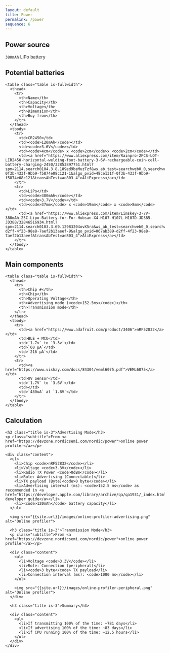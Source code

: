 ```yaml
---
layout: default
title: Power
permalink: /power
sequence: 6
---
```


<section class="section is-small">
  <div class="container">
    <h2 class="title is-1">Power source</h2>
    <p class="subtitle"><code>380mAh</code> LiPo battery</p>
  </div>
</section>

<section class="section is-small">
  <div class="container">
    <h2 class="title is-1">Potential batteries</h2>

    <table class="table is-fullwidth">
      <thead>
        <tr>
          <th>Name</th>
          <th>Capacity</th>
          <th>Voltage</th>
          <th>Dimension</th>
          <th>Buy from</th>
        </tr>
      </thead>
      <tbody>
        <tr>
          <td>CR2450</td>
          <td><code>120mAh</code></td>
          <td><code>3.6V</code></td>
          <td><code>4cm</code> x <code>2cm</code>x <code>2cm</code></td>
          <td><a href="https://www.aliexpress.com/item/Rainpro-2PCS-LOT-LIR2450-horizontal-welding-foot-battery-3-6V-rechargeable-coin-cell-battery-charging-2450/32853897751.html?spm=2114.search0104.3.8.189ed9beMuzTzf&ws_ab_test=searchweb0_0,searchweb201602_6_10065_10068_319_10059_10884_317_10887_10696_321_322_10084_453_10083_454_10103_10618_10307_537_536,searchweb201603_52,ppcSwitch_0&algo_expid=48ce131f-0f3b-433f-9bb9-f5874e08c121-1&algo_pvid=48ce131f-0f3b-433f-9bb9-f5874e08c121&transAbTest=ae803_4">AliExpress</a></td>
        </tr>
        <tr>
          <td>LiPo</td>
          <td><code>380mAh</code></td>
          <td><code>3.7V</code></td>
          <td><code>37mm</code> x <code>19mm</code> x <code>8mm</code></td>
          <td><a href="https://www.aliexpress.com/item/Limskey-3-7V-380mAh-25C-Lipo-Battery-for-For-Hubsan-X4-H107-H107L-H107D-JD385-JD388/32846516934.html?spm=2114.search0103.3.69.12983204ovX5ra&ws_ab_test=searchweb0_0,searchweb201602_6_10065_10068_319_10059_10884_317_10887_10696_321_322_10084_453_10083_454_10103_10618_10307_537_536,searchweb201603_52,ppcSwitch_0&algo_expid=067ab389-d2ff-4f23-98e8-7aef2b13aeef-9&algo_pvid=067ab389-d2ff-4f23-98e8-7aef2b13aeef&transAbTest=ae803_4">AliExpress</a></td>
        </tr>
      </tbody>
    </table>
  </div>
</section>

<section class="section is-small">
  <div class="container">
    <h2 class="title is-1">Main components</h2>

    <table class="table is-fullwidth">
      <thead>
        <tr>
          <th>Chip #</th>
          <th>Chip</th>
          <th>Operating Voltage</th>
          <th>Advertising mode (<code>152.5ms</code>)</th>
          <th>Transmission mode</th>
        </tr>
      </thead>
      <tbody>
        <tr>
          <td><a href="https://www.adafruit.com/product/3406">nRF52832</a></td>
          <td>BLE + MCU</td>
          <td>`1.7v` to `3.3v`</td>
          <td>`60 µA`</td>
          <td>`216 µA`</td>
        </tr>
        <tr>
          <td><a href="https://www.vishay.com/docs/84304/veml6075.pdf">VEML6075</a></td>
          <td>UV Sensor</td>
          <td>`1.7V` to `3.6V`</td>
          <td></td>
          <td>`480uA` at `1.8V`</td>
        </tr>
      </tbody>
    </table>
  </div>
</section>

<section class="section is-small">
  <div class="container">
    <h2 class="title is-1">Calculation</h2>

    <h3 class="title is-3">Advertising Mode</h3>
    <p class="subtitle">From <a href="https://devzone.nordicsemi.com/nordic/power">online power profiler</a></p>

    <div class="content">
      <ul>
        <li>Chip <code>nRF52832</code></li>
        <li>Voltage <code>3.3V</code></li>
        <li>Radio TX Power <code>0dBm</code></li>
        <li>Role: Advertising (Connectable)</li>
        <li>TX payload (Byte)<code>0 byte</code></li>
        <li>Advertising interval (ms): <code>152.5 ms</code> as recommended in <a href="https://developer.apple.com/library/archive/qa/qa1931/_index.html">Apple developer guide</a></li>
        <li><code>120mAh</code> battery capacity</li>
      </ul>

      <img src="{{site.url}}/images/online-profiler-advertising.png" alt="Online profiler">

      <h3 class="title is-3">Transmission Mode</h3>
      <p class="subtitle">From <a href="https://devzone.nordicsemi.com/nordic/power">online power profiler</a></p>

      <div class="content">
        <ul>
          <li>Voltage <code>3.3V</code></li>
          <li>Role: Connection (peripheral)</li>
          <li><code>3 byte</code> TX payload</li>
          <li>Connection interval (ms): <code>1000 ms</code></li>
        </ul>

        <img src="{{site.url}}/images/online-profiler-peripheral.png" alt="Online profiler">
      </div>

      <h3 class="title is-3">Summary</h3>

      <div class="content">
        <ul>
          <li>If transmitting 100% of the time: ~781 days</li>
          <li>If advertising 100% of the time: ~83 days</li>
          <li>if CPU running 100% of the time: ~12.5 hours</li>
        </ul>
      </div>
    </div>
  </div>
</section>
